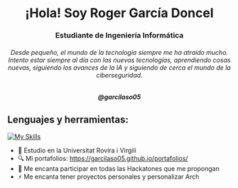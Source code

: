 <h1 align="center">¡Hola! Soy Roger García Doncel</h1>
<h3 align="center">Estudiante de Ingeniería Informática</h3>
<h6 align="center">Desde pequeño, el mundo de la tecnología siempre me ha atraído mucho. Intento estar siempre al día con las nuevas tecnologías, aprendiendo cosas nuevas, siguiendo los avances de la IA y siguiendo de cerca el mundo de la ciberseguridad.</h6>
<h5 align="center">@garcilaso05</h5>

## Lenguajes y herramientas:
[![My Skills](https://skillicons.dev/icons?i=c,java,mysql,arch,linux,bash,arduino,css,html,git)](https://skillicons.dev)



- 📖 Estudio en la Universitat Rovira i Virgili
- 🔍 Mi portafolios: https://garcilaso05.github.io/portafolios/
- 👾 Me encanta participar en todas las Hackatones que me propongan
- ⚡ Me encanta tener proyectos personales y personalizar Arch
